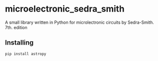 # microelectronic_sedra_smith
A small library written in Python for microlectronic circuits by Sedra-Smith. 7th. edition



## Installing
```bash
pip install astropy 
```

